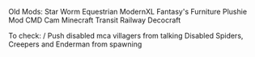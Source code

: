 Old Mods:
Star Worm Equestrian
ModernXL
Fantasy's Furniture
Plushie Mod
CMD Cam
Minecraft Transit Railway
Decocraft

To check: / Push
disabled mca villagers from talking 
Disabled Spiders, Creepers and Enderman from spawning
